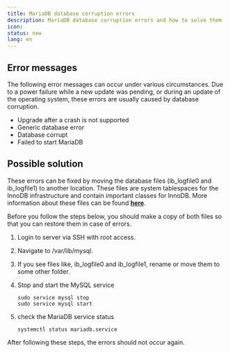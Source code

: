 ```yaml
---
title: MariaDB database corruption errors
description: MariaDB database corruption errors and how to solve them
icon:
status: new
lang: en
---
```


## Error messages

The following error messages can occur under various circumstances. Due to a power failure while a new update was pending, or during an update of the operating system, these errors are usually caused by database corruption.

-   Upgrade after a crash is not supported
-   Generic database error
-   Database corrupt
-   Failed to start MariaDB

## Possible solution

These errors can be fixed by moving the database files (ib_logfile0 and ib_logfile1) to another location.
These files are system tablespaces for the InnoDB infrastructure and contain important classes for InnoDB.
More information about these files can be found [**here**](https://dba.stackexchange.com/questions/27083/what-exactly-are-iblog-files-in-mysql).

Before you follow the steps below, you should make a copy of both files so that you can restore them in case of errors.

1. Login to server via SSH with root access.
2. Navigate to /var/lib/mysql.
3. If you see files like, ib_logfile0 and ib_logfile1, rename or move them to some other folder.
4. Stop and start the MySQL service

    ```shell
    sudo service mysql stop 
    sudo service mysql start
    ```

5. check the MariaDB service status

    ```shell
    systemctl status mariadb.service
    ```

After following these steps, the errors should not occur again.

